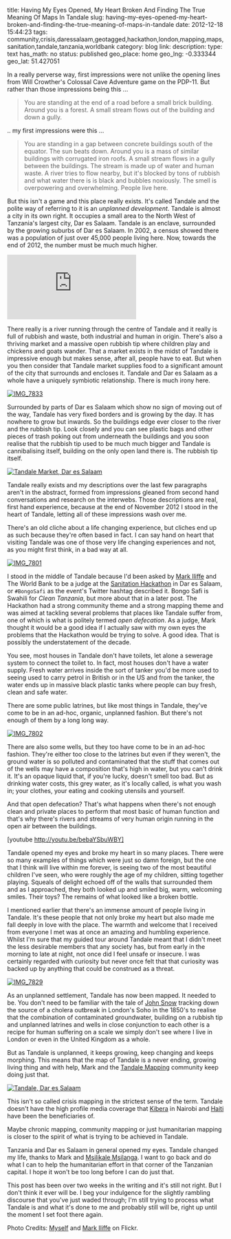 title: Having My Eyes Opened, My Heart Broken And Finding The True Meaning Of Maps In Tandale
slug: having-my-eyes-opened-my-heart-broken-and-finding-the-true-meaning-of-maps-in-tandale
date: 2012-12-18 15:44:23
tags: community,crisis,daressalaam,geotagged,hackathon,london,mapping,maps,sanitation,tandale,tanzania,worldbank
category: blog
link: 
description: 
type: text
has_math: no
status: published
geo_place: home
geo_lng: -0.333344
geo_lat: 51.427051

In a really perverse way, first impressions were not unlike the opening lines from Will Crowther's Colossal Cave Adventure game on the PDP-11. But rather than those impressions being this ...




> You are standing at the end of a road before a small brick building. Around you is a forest. A small stream flows out of the building and down a gully.



.. my first impressions were this ...


> You are standing in a gap between concrete buildings south of the equator. The sun beats down. Around you is a mass of similar buildings with corrugated iron roofs. A small stream flows in a gully between the buildings. The stream is made up of water and human waste. A river tries to flow nearby, but it's blocked by tons of rubbish and what water there is is black and bubbles noxiously. The smell is overpowering and overwhelming. People live here.



But this isn't a game and this place really exists. It's called Tandale and the polite way of referring to it is an *unplanned development*. Tandale is almost a city in its own right. It occupies a small area to the North West of Tanzania's largest city, Dar es Salaam. Tandale is an enclave, surrounded by the growing suburbs of Dar es Salaam. In 2002, a census showed there was a population of just over 45,000 people living here. Now, towards the end of 2012, the number must be much much higher.

<!-- TEASER_END -->

![](http://staticmap.openstreetmap.de/staticmap.php?center=-6.8081550040931,39.258251186624&zoom=13&size=500x350&markers=-6.7928084973469,39.242630003941,ltblu-pushpin)

There really is a river running through the centre of Tandale and it really is full of rubbish and waste, both industrial and human in origin. There's also a thriving market and a massive open rubbish tip where children play and chickens and goats wander. That a market exists in the midst of Tandale is impressive enough but makes sense, after all, people have to eat. But when you then consider that Tandale market supplies food to a significant amount of the city that surrounds and encloses it. Tandale and Dar es Salaam as a whole have a uniquely symbiotic relationship. There is much irony here.

[![IMG_7833](http://farm9.staticflickr.com/8200/8234692346_a64be3d6ec.jpg)](http://www.flickr.com/photos/markiliffe/8234692346/ "IMG_7833 by markiliffe, on Flickr")

Surrounded by parts of Dar es Salaam which show no sign of moving out of the way, Tandale has very fixed borders and is growing by the day. It has nowhere to grow but inwards. So the buildings edge ever closer to the river and the rubbish tip. Look closely and you can see plastic bags and other pieces of trash poking out from underneath the buildings and you soon realise that the rubbish tip used to be much much bigger and Tandale is cannibalising itself, building on the only open land there is. The rubbish tip itself.

[![Tandale Market, Dar es Salaam](http://farm9.staticflickr.com/8197/8233535049_46b676cdb1.jpg)](http://www.flickr.com/photos/vicchi/8233535049/ "Tandale Market, Dar es Salaam by Vicchi, on Flickr")

Tandale really exists and my descriptions over the last few paragraphs aren't in the abstract, formed from impressions gleaned from second hand conversations and research on the interwebs. Those descriptions are real, first hand experience, because at the end of November 2012 I stood in the heart of Tandale, letting all of these impressions wash over me.

There's an old cliche about a life changing experience, but cliches end up as such because they're often based in fact. I can say hand on heart that visiting Tandale was one of those very life changing experiences and not, as you might first think, in a bad way at all.

[![IMG_7801](http://farm9.staticflickr.com/8490/8233636707_bc5806a850.jpg)](http://www.flickr.com/photos/markiliffe/8233636707/ "IMG_7801 by markiliffe, on Flickr")

I stood in the middle of Tandale because I'd been asked by [Mark Iliffe](https://twitter.com/markiliffe "https://twitter.com/markiliffe") and The World Bank to be a judge at the [Sanitation Hackathon](http://www.sanitationhackathon.org/dar-es-salaam "http://www.sanitationhackathon.org/dar-es-salaam") in Dar es Salaam, or `#BongoSafi` as the event's Twitter hashtag described it. Bongo Safi is Swahili for *Clean Tanzania*, but more about that in a later post. The Hackathon had a strong community theme and a strong mapping theme and was aimed at tackling several problems that places like Tandale suffer from, one of which is what is politely termed *open defecation*. As a judge, Mark thought it would be a good idea if I actually saw with my own eyes the problems that the Hackathon would be trying to solve. A good idea. That is possibly the understatement of the decade.

You see, most houses in Tandale don't have toilets, let alone a sewerage system to connect the toilet to. In fact, most houses don't have a water supply. Fresh water arrives inside the sort of tanker you'd be more used to seeing used to carry petrol in British or in the US and from the tanker, the water ends up in massive black plastic tanks where people can buy fresh, clean and safe water.

There are some public latrines, but like most things in Tandale, they've come to be in an ad-hoc, organic, unplanned fashion. But there's not enough of them by a long long way.

[![IMG_7802](http://farm9.staticflickr.com/8207/8234699498_b10d19a1ef.jpg)](http://www.flickr.com/photos/markiliffe/8234699498/ "IMG_7802 by markiliffe, on Flickr")

There are also some wells, but they too have come to be in an ad-hoc fashion. They're either too close to the latrines but even if they weren't, the ground water is so polluted and contaminated that the stuff that comes out of the wells may have a composition that's high in water, but you can't drink it. It's an opaque liquid that, if you're lucky, doesn't smell too bad. But as drinking water costs, this grey water, as it's locally called, is what you wash in; your clothes, your eating and cooking utensils and yourself.

And that open defecation? That's what happens when there's not enough clean and private places to perform that most basic of human function and that's why there's rivers and streams of very human origin running in the open air between the buildings.

[youtube http://youtu.be/bebaYSbuWBY]

Tandale opened my eyes and broke my heart in so many places. There were so many examples of things which were just so damn foreign, but the one that I think will live within me forever, is seeing two of the most beautiful children I've seen, who were roughly the age of my children, sitting together playing. Squeals of delight echoed off of the walls that surrounded them and as I approached, they both looked up and smiled big, warm, welcoming smiles. Their toys? The remains of what looked like a broken bottle.

I mentioned earlier that there's an immense amount of people living in Tandale. It's these people that not only broke my heart but also made me fall deeply in love with the place. The warmth and welcome that I received from everyone I met was at once an amazing and humbling experience. Whilst I'm sure that my guided tour around Tandale meant that I didn't meet the less desirable members that any society has, but from early in the morning to late at night, not once did I feel unsafe or insecure. I was certainly regarded with curiosity but never once felt that that curiosity was backed up by anything that could be construed as a threat.

[![IMG_7829](http://farm9.staticflickr.com/8489/8233630933_528034662a.jpg)](http://www.flickr.com/photos/markiliffe/8233630933/ "IMG_7829 by markiliffe, on Flickr")

As an unplanned settlement, Tandale has now been mapped. It needed to be. You don't need to be familiar with the tale of [John Snow](http://en.wikipedia.org/wiki/John_Snow_(physician) "http://en.wikipedia.org/wiki/John_Snow_(physician)") tracking down the source of a cholera outbreak in London's Soho in the 1850's to realise that the combination of contaminated groundwater, building on a rubbish tip and unplanned latrines and wells in close conjunction to each other is a recipe for human suffering on a scale we simply don't see where I live in London or even in the United Kingdom as a whole.

But as Tandale is unplanned, it keeps growing, keep changing and keeps morphing. This means that the map of Tandale is a never ending, growing living thing and with help, Mark and the [Tandale Mapping](https://www.facebook.com/groups/492609424111912/ "https://www.facebook.com/groups/492609424111912/") community keep doing just that.

[![Tandale, Dar es Salaam](http://farm9.staticflickr.com/8337/8233534455_52f1c3ed23.jpg)](http://www.flickr.com/photos/vicchi/8233534455/ "Tandale, Dar es Salaam by Vicchi, on Flickr")

This isn't so called crisis mapping in the strictest sense of the term. Tandale doesn't have the high profile media coverage that [Kibera](http://mapkibera.org/ "http://mapkibera.org/") in Nairobi and [Haiti](http://wiki.openstreetmap.org/wiki/WikiProject_Haiti "http://wiki.openstreetmap.org/wiki/WikiProject_Haiti") have been the beneficiaries of.

Maybe chronic mapping, community mapping or just humanitarian mapping is closer to the spirit of what is trying to be achieved in Tandale.

Tanzania and Dar es Salaam in general opened my eyes. Tandale changed my life, thanks to Mark and [Msilikale Msilanga](https://twitter.com/msilikale05 "https://twitter.com/msilikale05"). I want to go back and do what I can to help the humanitarian effort in that corner of the Tanzanian capital. I hope it won't be too long before I can do just that.

This post has been over two weeks in the writing and it's still not right. But I don't think it ever will be. I beg your indulgence for the slightly rambling discourse that you've just waded through; I'm still trying to process what Tandale is and what it's done to me and probably still will be, right up until the moment I set foot there again.

Photo Credits: [Myself](http://www.flickr.com/photos/vicchi/sets/72157632144156752/ "http://www.flickr.com/photos/vicchi/sets/72157632144156752/") and [Mark Iliffe](http://www.flickr.com/photos/markiliffe/sets/72157632140197571/ "http://www.flickr.com/photos/markiliffe/sets/72157632140197571/") on Flickr.


